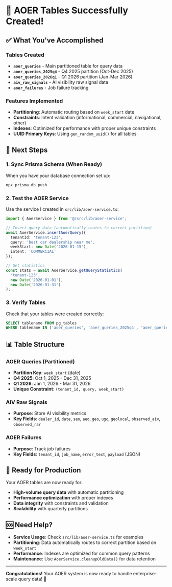 # 🎉 AOER Tables Successfully Created!

## ✅ **What You've Accomplished**

### **Tables Created**
- **`aoer_queries`** - Main partitioned table for query data
- **`aoer_queries_2025q4`** - Q4 2025 partition (Oct-Dec 2025)
- **`aoer_queries_2026q1`** - Q1 2026 partition (Jan-Mar 2026)
- **`aiv_raw_signals`** - AI visibility raw signal data
- **`aoer_failures`** - Job failure tracking

### **Features Implemented**
- **Partitioning**: Automatic routing based on `week_start` date
- **Constraints**: Intent validation (informational, commercial, navigational, other)
- **Indexes**: Optimized for performance with proper unique constraints
- **UUID Primary Keys**: Using `gen_random_uuid()` for all tables

## 🚀 **Next Steps**

### **1. Sync Prisma Schema (When Ready)**
When you have your database connection set up:
```bash
npx prisma db push
```

### **2. Test the AOER Service**
Use the service I created in `src/lib/aoer-service.ts`:

```typescript
import { AoerService } from '@/src/lib/aoer-service';

// Insert query data (automatically routes to correct partition)
await AoerService.insertAoerQuery({
  tenantId: 'tenant-123',
  query: 'best car dealership near me',
  weekStart: new Date('2026-01-15'),
  intent: 'COMMERCIAL'
});

// Get statistics
const stats = await AoerService.getQueryStatistics(
  'tenant-123',
  new Date('2026-01-01'),
  new Date('2026-01-31')
);
```

### **3. Verify Tables**
Check that your tables were created correctly:
```sql
SELECT tablename FROM pg_tables 
WHERE tablename IN ('aoer_queries', 'aoer_queries_2025q4', 'aoer_queries_2026q1', 'aiv_raw_signals', 'aoer_failures');
```

## 📊 **Table Structure**

### **AOER Queries (Partitioned)**
- **Partition Key**: `week_start` (date)
- **Q4 2025**: Oct 1, 2025 - Dec 31, 2025
- **Q1 2026**: Jan 1, 2026 - Mar 31, 2026
- **Unique Constraint**: `(tenant_id, query, week_start)`

### **AIV Raw Signals**
- **Purpose**: Store AI visibility metrics
- **Key Fields**: `dealer_id`, `date`, `seo`, `aeo`, `geo`, `ugc`, `geolocal`, `observed_aiv`, `observed_rar`

### **AOER Failures**
- **Purpose**: Track job failures
- **Key Fields**: `tenant_id`, `job_name`, `error_text`, `payload` (JSON)

## 🎯 **Ready for Production**

Your AOER tables are now ready for:
- **High-volume query data** with automatic partitioning
- **Performance optimization** with proper indexes
- **Data integrity** with constraints and validation
- **Scalability** with quarterly partitions

## 🆘 **Need Help?**

- **Service Usage**: Check `src/lib/aoer-service.ts` for examples
- **Partitioning**: Data automatically routes to correct partition based on `week_start`
- **Performance**: Indexes are optimized for common query patterns
- **Maintenance**: Use `AoerService.cleanupOldData()` for data retention

---

**Congratulations!** Your AOER system is now ready to handle enterprise-scale query data! 🚀
